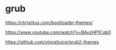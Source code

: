 # grub
https://christitus.com/bootloader-themes/

https://www.youtube.com/watch?v=BAyzHP1Cqb0

https://github.com/vinceliuice/grub2-themes
